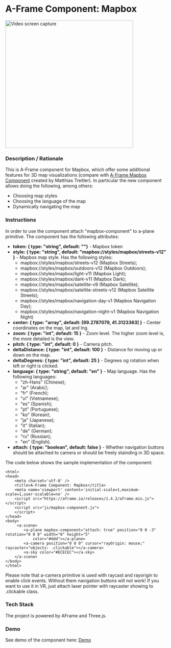 # A-Frame Component: Mapbox
<img src="img/screenshot.gif" title="Video screen capture" alt="Video screen capture" height="400">

### **Description / Rationale**
This is A-Frame component for Mapbox, which offer some additional features for 3D map visualizations (compare with <a href="https://github.com/mattrei/aframe-mapbox-component">A-Frame Mapbox Component</a> created by Matthias Treitler). In particular the new component allows doing the following, among others:
* Choosing map styles
* Choosing the language of the map
* Dynamically navigating the map


### **Instructions**
In order to use the component attach "mapbox-component" to a-plane primitive. The component has the following attributes: 
* <b>token: { type: "string", default: ""}</b> - Mapbox token
* <b>style: { type: "string", default: "mapbox://styles/mapbox/streets-v12" }</b> - Mapbox map style. Has the following styles:
  - mapbox://styles/mapbox/streets-v12 (Mapbox Streets);
  - mapbox://styles/mapbox/outdoors-v12 (Mapbox Outdoors);
  - mapbox://styles/mapbox/light-v11 (Mapbox Light);
  - mapbox://styles/mapbox/dark-v11 (Mapbox Dark);
  - mapbox://styles/mapbox/satellite-v9 (Mapbox Satellite);
  - mapbox://styles/mapbox/satellite-streets-v12 (Mapbox Satellite Streets);
  - mapbox://styles/mapbox/navigation-day-v1 (Mapbox Navigation Day);
  - mapbox://styles/mapbox/navigation-night-v1 (Mapbox Navigation Night)
* <b>center: { type: "array", default: [69.2787079, 41.3123363] }</b> - Center coordinates on the map, lat and lng.
* <b>zoom: { type: "int", default: 15 }</b> - Zoom level. The higher zoom level is, the more detailed is the view.
* <b>pitch: { type: "int", default: 0 }</b> - Camera pitch.
* <b>deltaDistance: { type: "int", default: 100 }</b> - Distance for moving up or down on the map.
* <b>deltaDegrees: { type: "int", default: 25 }</b> - Degrees og rotation when left or right is clicked.
* <b>language: { type: "string", default: "en" }</b> - Map language. Has the following languages: 
  - "zh-Hans" (Chinese); 
  - "ar" (Arabic); 
  - "fr" (French);
  - "vi" (Vietnamese);
  - "es" (Spanish);
  - "pt" (Portuguese);
  - "ko" (Korean);
  - "ja" (Japanese);
  - "it" (Italian); 
  - "de" (German); 
  - "ru" (Russian); 
  - "en" (English).
* <b>attach: { type: "boolean", default: false }</b> - Whether navigation buttons should be attached to camera or should be freely stainding in 3D space.

The code below shows the sample implementation of the component:
```
<html>
<head>
    <meta charset='utf-8' />
    <title>A-Frame Component: Mapbox</title>
    <meta name='viewport' content='initial-scale=1,maximum-scale=1,user-scalable=no' />
    <script src="https://aframe.io/releases/1.4.2/aframe.min.js"></script>
    <script src="js/mapbox-component.js">
    </script>
</head>
<body>
     <a-scene>
        <a-plane mapbox-component="attach: true" position="0 0 -3" rotation="0 0 0" width="8" height="5"
            color="#ddd"></a-plane>       
        <a-camera position="0 0 0" cursor="rayOrigin: mouse;" raycaster="objects: .clickable"></a-camera>
        <a-sky color="#ECECEC"></a-sky>
    </a-scene>
</body>
</html>
```
Please note that a-camera primitive is used with raycast and rayorigin to enable click events. Without them navigation buttons will not work! 
If you want to use it in VR, just attach laser pointer with raycaster showing to .clickable class.

### **Tech Stack**
The project is powered by AFrame and Three.js.

### **Demo**
See demo of the component here: [Demo](mapbox-component.glitch.me/)
